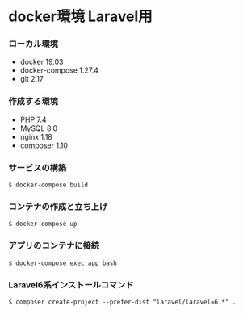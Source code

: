 # docker環境 Laravel用

### ローカル環境
- docker 19.03
- docker-compose 1.27.4
- git 2.17

### 作成する環境
- PHP 7.4
- MySQL 8.0
- nginx 1.18
- composer 1.10

### サービスの構築
```
$ docker-compose build
```

### コンテナの作成と立ち上げ
```
$ docker-compose up
```

### アプリのコンテナに接続
```
$ docker-compose exec app bash
```

### Laravel6系インストールコマンド
```
$ composer create-project --prefer-dist "laravel/laravel=6.*" .
```
